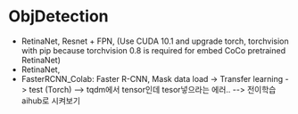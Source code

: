 # ObjDetection
- RetinaNet, Resnet + FPN, (Use CUDA 10.1 and upgrade torch, torchvision with pip because torchvision 0.8 is required for embed CoCo pretrained RetinaNet)
- RetinaNet, 
- FasterRCNN_Colab: Faster R-CNN, Mask data load -> Transfer learning ->  test (Torch) --> tqdm에서 tensor인데 tesor넣으라는 에러.. --> 전이학습aihub로 시켜보기
